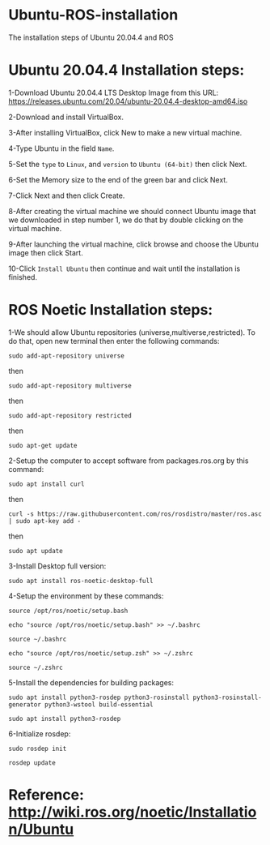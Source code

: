 # Ubuntu-ROS-installation
The installation steps of Ubuntu 20.04.4 and ROS
# Ubuntu 20.04.4 Installation steps:
1-Download Ubuntu 20.04.4 LTS Desktop Image from this URL: https://releases.ubuntu.com/20.04/ubuntu-20.04.4-desktop-amd64.iso

2-Download and install VirtualBox.

3-After installing VirtualBox, click New to make a new virtual machine.

4-Type Ubuntu in the field `Name`.

5-Set the `type` to `Linux`, and `version` to `Ubuntu (64-bit)` then click Next.

6-Set the Memory size to the end of the green bar and click Next.

7-Click Next and then click Create.

8-After creating the virtual machine we should connect Ubuntu image that we downloaded in step number 1, we do that by double clicking on the virtual machine.

9-After launching the virtual machine, click browse and choose the Ubuntu image then click Start.

10-Click `Install Ubuntu` then continue and wait until the installation is finished.
# ROS Noetic Installation steps:
1-We should allow Ubuntu repositories (universe,multiverse,restricted). To do that, open new terminal then enter the following commands:
```
sudo add-apt-repository universe
```
then
```
sudo add-apt-repository multiverse
```
then
```
sudo add-apt-repository restricted
```
then
```
sudo apt-get update
```
2-Setup the computer to accept software from packages.ros.org by this command:
```
sudo apt install curl 
```
then
```
curl -s https://raw.githubusercontent.com/ros/rosdistro/master/ros.asc | sudo apt-key add -
```
then
```
sudo apt update
```
3-Install Desktop full version:
```
sudo apt install ros-noetic-desktop-full
```
4-Setup the environment by these commands:
```
source /opt/ros/noetic/setup.bash
```
```
echo "source /opt/ros/noetic/setup.bash" >> ~/.bashrc
```
```
source ~/.bashrc
```
```
echo "source /opt/ros/noetic/setup.zsh" >> ~/.zshrc
```
```
source ~/.zshrc
```
5-Install the dependencies for building packages:
```
sudo apt install python3-rosdep python3-rosinstall python3-rosinstall-generator python3-wstool build-essential
```
```
sudo apt install python3-rosdep
```
6-Initialize rosdep:
```
sudo rosdep init
```
```
rosdep update
```

# Reference: http://wiki.ros.org/noetic/Installation/Ubuntu
